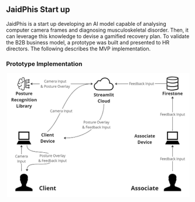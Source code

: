 <h2>JaidPhis Start up</h2>

<p>JaidPhis is a start up developing an AI model capable of analysing computer camera frames and diagnosing musculoskeletal disorder. Then, it can leverage this knowledge to devise a gamified recovery plan. To validate the B2B business model, a prototype was built and presented to HR directors. The following describes the MVP implementation.</p>

<h3>Prototype Implementation</h3>

<div align="center">
<img src="https://github.com/Michele-png/Michele-png.github.io/blob/main/Digital%20Resources/WebAppArchitecture.jpg" alt="Logo" width="500">
</div>

